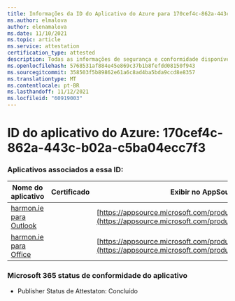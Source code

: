 ```yaml
---
title: Informações da ID do Aplicativo do Azure para 170cef4c-862a-443c-b02a-c5ba04ecc7f3
ms.author: elmalova
author: elenamalova
ms.date: 11/10/2021
ms.topic: article
ms.service: attestation
certification_type: attested
description: Todas as informações de segurança e conformidade disponíveis para o 170cef4c-862a-443c-b02a-c5ba04ecc7f3.
ms.openlocfilehash: 5768531af884e45e869c37b1b8fefdd08150f943
ms.sourcegitcommit: 358503f5b89862e61a6c8ad4ba5bda9ccd8e8357
ms.translationtype: MT
ms.contentlocale: pt-BR
ms.lasthandoff: 11/12/2021
ms.locfileid: "60919003"
---
```

# <a name="azure-app-id-170cef4c-862a-443c-b02a-c5ba04ecc7f3"></a>ID do aplicativo do Azure: 170cef4c-862a-443c-b02a-c5ba04ecc7f3


### <a name="apps-associated-with-this-id"></a>Aplicativos associados a essa ID:
| **Nome do aplicativo** | **Certificado** | **Exibir no AppSource** |
|--------------|---------------|-----------------------|
| [harmon.ie para Outlook](https://docs.microsoft.com/microsoft-365-app-certification/forward/WA103004101) |  | [https://appsource.microsoft.com/product/office/WA103004101](https://appsource.microsoft.com/product/office/WA103004101) |
| [harmon.ie para Office](https://docs.microsoft.com/microsoft-365-app-certification/forward/WA104381050) |  | [https://appsource.microsoft.com/product/office/WA104381050](https://appsource.microsoft.com/product/office/WA104381050) |

### <a name="microsoft-365-app-compliance-status"></a>Microsoft 365 status de conformidade do aplicativo
- Publisher Status de Attestaton: Concluído
